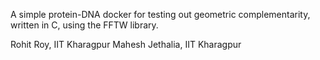 
A simple protein-DNA docker for testing out geometric complementarity, written in C, using the FFTW library.

Rohit Roy, IIT Kharagpur
Mahesh Jethalia, IIT Kharagpur


